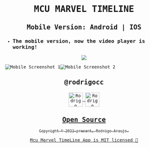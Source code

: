 <samp>

# <p align='center'>MCU MARVEL TIMELINE</p>
## <p align='center'>Mobile Version: Android | IOS</p>

- ### The mobile version, now the video player is working!

<p align="center">

<img src="https://i.imgur.com/mZTyvL4.png" />
 

</p>


![Mobile Screenshot 1](https://i.imgur.com/mZTyvL4.png)![Mobile Screenshot 2](screenshots/mobile1.png)

## <p align='center'>@rodrigocc</p>

<p align="center">
<a href="https://github.com/rodrigocc">
  <img align="center" alt="Rodrigo Araujo | GitHub" width="45px" src="assets\images\github ico.png" />

<a href="https://www.linkedin.com/in/rodrigo-araujo-1a8509174/">
  <img align="center" alt="Rodrigo Araujo | LinkedIn" width="45px" src="assets\images\linkedin ico.ico" />

</p>

<h2 align="center">
  Open Source
</h2>
<p align="center">
  <sub>Copyright © 2022-present, Rodrigo Araujo.</sub>
</p>
<p align="center">Mcu Marvel TimeLine App <a href="/LICENSE">is MIT licensed 💖</a></p>
</samp>